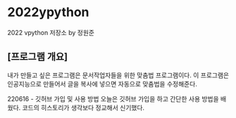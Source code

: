 # 2022ypython
2022 vpython 저장소 by 정원준
## [프로그램 개요]
내가 만들고 싶은 프로그램은 문서작업자들을 위한 맞춤법 프로그램이다. 이 프로그램은 인공지능으로 만들어서 글을 복사에 넣으면 자동으로 맞춤법을 수정해준다. 

220616 - 깃허브 가입 및 사용 방법 
오늘은 깃허브 가입을 하고 간단한 사용 방법을 배웠다.
코드의 히스토리가 생각보다 정교해서 신기했다.
